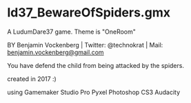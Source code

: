 # ld37_BewareOfSpiders.gmx
A LudumDare37 game. Theme is "OneRoom"

BY Benjamin Vockenberg | Twitter: @technokrat | Mail: benjamin.vockenberg@gmail.com

You have defend the child from being attacked by the spiders.

created in 2017 :)

using Gamemaker Studio Pro
Pyxel
Photoshop CS3
Audacity
